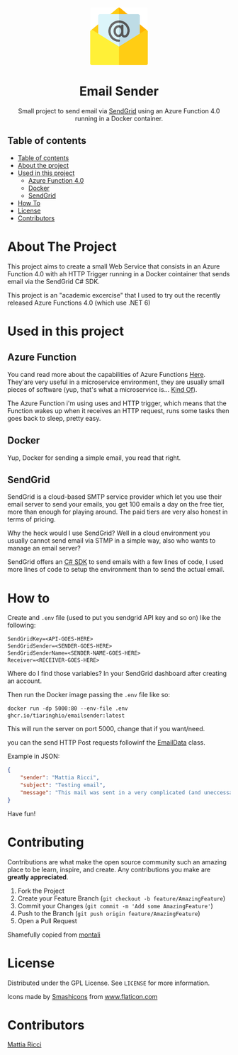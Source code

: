 <!-- PROJECT LOGO -->
  <br />
    <p align="center">
    <img src="EmailSender\email.png" alt="Logo" width="130" height="130">
  </a>
  <h1 align="center">Email Sender</h1>
  <p align="center">
    Small project to send email via <a href="https://sendgrid.com/" >SendGrid</a> using an Azure Function 4.0 running in a Docker container.
  </p>

## Table of contents

- [Table of contents](#table-of-contents)
- [About the project](#about-the-project)
- [Used in this project](#used-in-this-project)
  - [Azure Function 4.0](#azure-function)
  - [Docker](#docker)
  - [SendGrid](#sendgrid)
- [How To](#how-to)
- [License](#license)
- [Contributors](#contributors)

# About The Project

This project aims to create a small Web Service that consists in an Azure Function 4.0 with ah HTTP Trigger running in a Docker cointainer that sends email via the SendGrid C# SDK.

This project is an "academic excercise" that I used to try out the recently released Azure Functions 4.0 (which use .NET 6)

# Used in this project

## Azure Function

You cand read more about the capabilities of Azure Functions [Here](https://techcommunity.microsoft.com/t5/apps-on-azure-blog/azure-functions-4-0-and-net-6-support-are-now-generally/ba-p/2933245). They'are very useful in a microservice environment, they are usually small pieces of software (yup, that's what a microservice is... [Kind Of](https://microservices.io/)).

The Azure Function i'm using uses and HTTP trigger, which means that the Function wakes up when it receives an HTTP request, runs some tasks then goes back to sleep, pretty easy.

## Docker

Yup, Docker for sending a simple email, you read that right.

## SendGrid

SendGrid is a cloud-based SMTP service provider which let you use their email server to send your emails, you get 100 emails a day on the free tier, more than enough for playing around. The paid tiers are very also honest in terms of pricing.

Why the heck would I use SendGrid? Well in a cloud environment you usually cannot send email via STMP in a simple way, also who wants to manage an email server?

SendGrid offers an [C# SDK](https://github.com/sendgrid/sendgrid-csharp) to send emails with a few lines of code, I used more lines of code to setup the environment than to send the actual email.

# How to

Create and `.env` file (used to put you sendgrid API key and so on) like the following:

```dosini
SendGridKey=<API-GOES-HERE>
SendGridSender=<SENDER-GOES-HERE>
SendGridSenderName=<SENDER-NAME-GOES-HERE>
Receiver=<RECEIVER-GOES-HERE>
```

Where do I find those variables? In your SendGrid dashboard after creating an account.

Then run the Docker image passing the `.env` file like so:

```docker
docker run -dp 5000:80 --env-file .env ghcr.io/tiaringhio/emailsender:latest
```

This will run the server on port 5000, change that if you want/need.

you can the send HTTP Post requests followinf the [EmailData](./EmailSender/EmailData.cs) class.

Example in JSON:

```JSON
{
    "sender": "Mattia Ricci",
    "subject": "Testing email",
    "message": "This mail was sent in a very complicated (and uneccessary) way"
}
```

Have fun!

# Contributing

Contributions are what make the open source community such an amazing place to be learn, inspire, and create. Any contributions you make are **greatly appreciated**.

1. Fork the Project
2. Create your Feature Branch (`git checkout -b feature/AmazingFeature`)
3. Commit your Changes (`git commit -m 'Add some AmazingFeature'`)
4. Push to the Branch (`git push origin feature/AmazingFeature`)
5. Open a Pull Request

Shamefully copied from [montali](https://github.com/montali)

# License

Distributed under the GPL License. See `LICENSE` for more information.

Icons made by <a href="https://www.flaticon.com/authors/smashicons" title="Smashicons">Smashicons</a> from <a href="https://www.flaticon.com/" title="Flaticon">www.flaticon.com</a>

# Contributors

[Mattia Ricci](https://mattiaricci.it)
